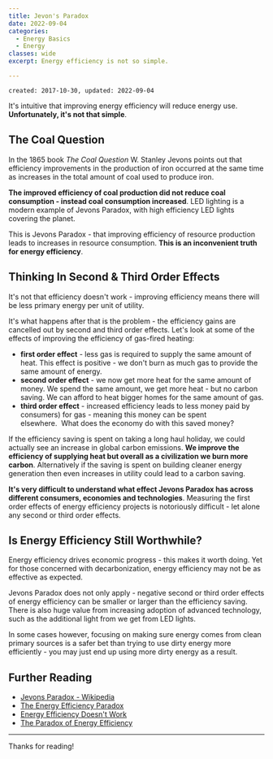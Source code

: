 ```yaml
---
title: Jevon's Paradox
date: 2022-09-04
categories:
  - Energy Basics
  - Energy
classes: wide
excerpt: Energy efficiency is not so simple.

---
```


```
created: 2017-10-30, updated: 2022-09-04
```

It's intuitive that improving energy efficiency will reduce energy use.  **Unfortunately, it's not that simple**.


## The Coal Question

In the 1865 book *The Coal Question* W. Stanley Jevons points out that efficiency improvements in the production of iron occurred at the same time as increases in the total amount of coal used to produce iron.  

**The improved efficiency of coal production did not reduce coal consumption - instead coal consumption increased**.  LED lighting is a modern example of Jevons Paradox, with high efficiency LED lights covering the planet.

This is Jevons Paradox - that improving efficiency of resource production leads to increases in resource consumption.  **This is an inconvenient truth for energy efficiency**.


## Thinking In Second & Third Order Effects

It's not that efficiency doesn't work - improving efficiency means there will be less primary energy per unit of utility. 

It's what happens after that is the problem - the efficiency gains are cancelled out by second and third order effects.  Let's look at some of the effects of improving the efficiency of gas-fired heating:

- **first order effect** - less gas is required to supply the same amount of heat. This effect is positive - we don't burn as much gas to provide the same amount of energy.
- **second order effect** - we now get more heat for the same amount of money. We spend the same amount, we get more heat - but no carbon saving. We can afford to heat bigger homes for the same amount of gas.
-  **third order effect** - increased efficiency leads to less money paid by consumers) for gas - meaning this money can be spent elsewhere.  What does the economy do with this saved money?

If the efficiency saving is spent on taking a long haul holiday, we could actually see an increase in global carbon emissions. **We improve the efficiency of supplying heat but overall as a civilization we burn more carbon**. Alternatively if the saving is spent on building cleaner energy generation then even increases in utility could lead to a carbon saving.

**It's very difficult to understand what effect Jevons Paradox has across different consumers, economies and technologies**. Measuring the first order effects of energy efficiency projects is notoriously difficult - let alone any second or third order effects.


## Is Energy Efficiency Still Worthwhile?

Energy efficiency drives economic progress - this makes it worth doing. Yet for those concerned with decarbonization, energy efficiency may not be as effective as expected.

Jevons Paradox does not only apply - negative second or third order effects of energy efficiency can be smaller or larger than the efficiency saving.  There is also huge value from increasing adoption of advanced technology, such as the additional light from we get from LED lights.

In some cases however, focusing on making sure energy comes from clean primary sources is a safer bet than trying to use dirty energy more efficiently - you may just end up using more dirty energy as a result.


## Further Reading

* [Jevons Paradox - Wikipedia](https://en.wikipedia.org/wiki/Jevons_paradox)
* [The Energy Efficiency Paradox](http://bigthink.com/politeia/the-energy-efficiency-paradox)
* [Energy Efficiency Doesn't Work](http://www.nakedcapitalism.com/2011/10/energy-efficiency-doesn%e2%80%99t-work.html)
* [The Paradox of Energy Efficiency](http://reason.com/archives/2012/10/31/the-paradox-of-energy-efficiency)

---

Thanks for reading!
